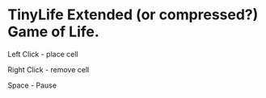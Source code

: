 # TinyLife Extended (or compressed?) Game of Life. 
Left Click - place cell

Right Click - remove cell

Space - Pause
